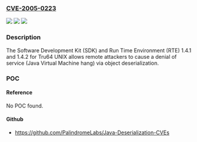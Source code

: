 ### [CVE-2005-0223](https://cve.mitre.org/cgi-bin/cvename.cgi?name=CVE-2005-0223)
![](https://img.shields.io/static/v1?label=Product&message=n%2Fa&color=blue)
![](https://img.shields.io/static/v1?label=Version&message=n%2Fa&color=blue)
![](https://img.shields.io/static/v1?label=Vulnerability&message=n%2Fa&color=brighgreen)

### Description

The Software Development Kit (SDK) and Run Time Environment (RTE) 1.4.1 and 1.4.2 for Tru64 UNIX allows remote attackers to cause a denial of service (Java Virtual Machine hang) via object deserialization.

### POC

#### Reference
No POC found.

#### Github
- https://github.com/PalindromeLabs/Java-Deserialization-CVEs

